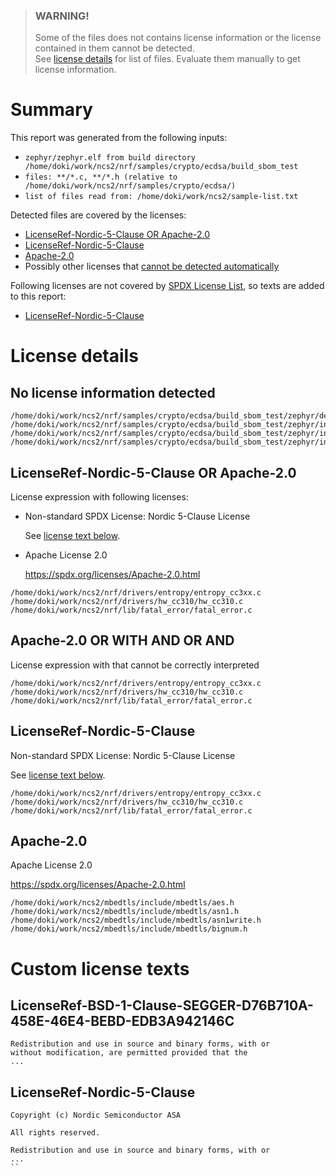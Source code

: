 > ### WARNING!
> Some of the files does not contains license information or the license contained in them cannot be detected.<br>
See [license details](internal_link) for list of files.
Evaluate them manually to get license information.


# Summary

This report was generated from the following inputs:
* `zephyr/zephyr.elf from build directory /home/doki/work/ncs2/nrf/samples/crypto/ecdsa/build_sbom_test`
* `files: **/*.c, **/*.h (relative to /home/doki/work/ncs2/nrf/samples/crypto/ecdsa/)`
* `list of files read from: /home/doki/work/ncs2/sample-list.txt`

Detected files are covered by the licenses:
* [LicenseRef-Nordic-5-Clause OR Apache-2.0](internal_link)
* [LicenseRef-Nordic-5-Clause](internal_link)
* [Apache-2.0](internal_link)
* Possibly other licenses that [cannot be detected automatically](internal_link)


Following licenses are not covered by [SPDX License List](internet_link), so texts are added to this report:
* [LicenseRef-Nordic-5-Clause](internal_link)

# License details

## No license information detected
```
/home/doki/work/ncs2/nrf/samples/crypto/ecdsa/build_sbom_test/zephyr/dev_handles.c
/home/doki/work/ncs2/nrf/samples/crypto/ecdsa/build_sbom_test/zephyr/include/generated/autoconf.h
/home/doki/work/ncs2/nrf/samples/crypto/ecdsa/build_sbom_test/zephyr/include/generated/device_extern.h
/home/doki/work/ncs2/nrf/samples/crypto/ecdsa/build_sbom_test/zephyr/include/generated/devicetree_fixups.h
```

## LicenseRef-Nordic-5-Clause OR Apache-2.0

License expression with following licenses:

 * Non-standard SPDX License: Nordic 5-Clause License

   See [license text below](internal_link).
 
 * Apache License 2.0

   https://spdx.org/licenses/Apache-2.0.html

```
/home/doki/work/ncs2/nrf/drivers/entropy/entropy_cc3xx.c
/home/doki/work/ncs2/nrf/drivers/hw_cc310/hw_cc310.c
/home/doki/work/ncs2/nrf/lib/fatal_error/fatal_error.c
```

## Apache-2.0 OR WITH AND OR AND

License expression with that cannot be correctly interpreted

```
/home/doki/work/ncs2/nrf/drivers/entropy/entropy_cc3xx.c
/home/doki/work/ncs2/nrf/drivers/hw_cc310/hw_cc310.c
/home/doki/work/ncs2/nrf/lib/fatal_error/fatal_error.c
```

## LicenseRef-Nordic-5-Clause

Non-standard SPDX License: Nordic 5-Clause License

See [license text below](internal_link).

```
/home/doki/work/ncs2/nrf/drivers/entropy/entropy_cc3xx.c
/home/doki/work/ncs2/nrf/drivers/hw_cc310/hw_cc310.c
/home/doki/work/ncs2/nrf/lib/fatal_error/fatal_error.c
```

## Apache-2.0

Apache License 2.0

https://spdx.org/licenses/Apache-2.0.html

```
/home/doki/work/ncs2/mbedtls/include/mbedtls/aes.h
/home/doki/work/ncs2/mbedtls/include/mbedtls/asn1.h
/home/doki/work/ncs2/mbedtls/include/mbedtls/asn1write.h
/home/doki/work/ncs2/mbedtls/include/mbedtls/bignum.h
```

# Custom license texts

## LicenseRef-BSD-1-Clause-SEGGER-D76B710A-458E-46E4-BEBD-EDB3A942146C
```
Redistribution and use in source and binary forms, with or
without modification, are permitted provided that the 
...
```

## LicenseRef-Nordic-5-Clause
```
Copyright (c) Nordic Semiconductor ASA

All rights reserved.

Redistribution and use in source and binary forms, with or
...
``
